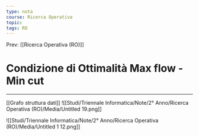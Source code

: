 ```yaml
---
type: nota
course: Ricerca Operativa
topic: 
tags: RO
---
```


Prev: [[Ricerca Operativa (RO)]]

# Condizione di Ottimalità Max flow - Min cut
---
[[Grafo struttura dati]]
![[Studi/Triennale Informatica/Note/2° Anno/Ricerca Operativa (RO)/Media/Untitled 19.png]]

![[Studi/Triennale Informatica/Note/2° Anno/Ricerca Operativa (RO)/Media/Untitled 1 12.png]]
